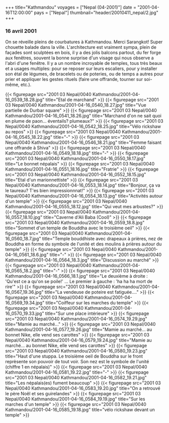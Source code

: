 +++
title="Kathmandou"
voyages = ["Nepal (04-2001)"]
date = "2001-04-16T12:00:00"
pays = ["Nepal"]
thumbnail="header/20010411_nepal/2.jpg"
+++
### 16 avril 2001

On se réveille pleins de courbatures à Kathmandou. Merci Sarangkot! Super chouette 
balade dans la ville. L'architecture est vraiment sympa, plein de façades sont 
sculptées en bois, il y a des jolis balcons partout, du fer forge aux fenêtres, 
souvent la bonne surprise d'un visage qui nous observe a l'abri d'une fenêtre. 
Il y a un nombre incroyable de temples, tous très beaux et a usages multiples: 
pour se reposer sur leurs escaliers, pour y installer son étal de légumes, de 
bracelets ou de poteries, ou de temps a autres pour prier et appliquer les gestes 
rituels (faire une offrande, tourner sur soi-même, etc.). 


<div id="TOTO">{{< figurepage src="2001 03 Nepal/0040 Kathmandou/2001-04-16_0539_18.28.jpg" title="Etal de marchand"  >}}
{{< figurepage src="2001 03 Nepal/0040 Kathmandou/2001-04-16_0540_18.27.jpg" title="Vue partielle de Durbar square"  >}}
{{< figurepage src="2001 03 Nepal/0040 Kathmandou/2001-04-16_0541_18.26.jpg" title="Marchand d'on ne sait quoi en plume de paon... éventails? plumeaux?"  >}}
{{< figurepage src="2001 03 Nepal/0040 Kathmandou/2001-04-16_0542_18.25.jpg" title="Vélo rickshaw au repos"  >}}
{{< figurepage src="2001 03 Nepal/0040 Kathmandou/2001-04-16_0545_18.22.jpg" title="-"  >}}
{{< figurepage src="2001 03 Nepal/0040 Kathmandou/2001-04-16_0546_18.21.jpg" title="Femme faisant une offrande à Shiva"  >}}
{{< figurepage src="2001 03 Nepal/0040 Kathmandou/2001-04-16_0549_18.18.jpg" title="-"  >}}
{{< figurepage src="2001 03 Nepal/0040 Kathmandou/2001-04-16_0550_18.17.jpg" title="Le bonnet népalais"  >}}
{{< figurepage src="2001 03 Nepal/0040 Kathmandou/2001-04-16_0551_18.16.jpg" title="Fratrie"  >}}
{{< figurepage src="2001 03 Nepal/0040 Kathmandou/2001-04-16_0552_18.15.jpg" title="Etal d'un marionnettiste"  >}}
{{< figurepage src="2001 03 Nepal/0040 Kathmandou/2001-04-16_0553_18.14.jpg" title="Bonjour, ça va le taureau? T'es bien impressionnnat!"  >}}
{{< figurepage src="2001 03 Nepal/0040 Kathmandou/2001-04-16_0554_18.13.jpg" title="Activités autour d'un temple"  >}}
{{< figurepage src="2001 03 Nepal/0040 Kathmandou/2001-04-16_0555_18.12.jpg" title="Qui veut mes arbustes?"  >}}
{{< figurepage src="2001 03 Nepal/0040 Kathmandou/2001-04-16_0557_18.10.jpg" title="Caverne d'Ali Baba (Cool)"  >}}
{{< figurepage src="2001 03 Nepal/0040 Kathmandou/2001-04-16_0559_18.8.jpg" title="Sommet d'un temple de Bouddha avec le troisième oeil"  >}}
{{< figurepage src="2001 03 Nepal/0040 Kathmandou/2001-04-16_0560_18.7.jpg" title="Temple bouddhiste avec drapeaux à prières, nez de Bouddha en forme du symbole de l'unité et des moulins à prières autour du temple"  >}}
{{< figurepage src="2001 03 Nepal/0040 Kathmandou/2001-04-16_0561_18.6.jpg" title="-"  >}}
{{< figurepage src="2001 03 Nepal/0040 Kathmandou/2001-04-16_0564_18.3.jpg" title="Discussion au marché"  >}}
{{< figurepage src="2001 03 Nepal/0040 Kathmandou/2001-04-16_0565_18.2.jpg" title="-"  >}}
{{< figurepage src="2001 03 Nepal/0040 Kathmandou/2001-04-16_0566_18.1.jpg" title="Le deuxième à droite : 'Qu'est ce a qu'on se poile!' ... Le premier à gauche : 'ha ha ha mort de rire'"  >}}
{{< figurepage src="2001 03 Nepal/0040 Kathmandou/2001-04-16_0567_19.36.jpg" title="La vendeuse de poteire est fatiguée...."  >}}
{{< figurepage src="2001 03 Nepal/0040 Kathmandou/2001-04-16_0569_19.34.jpg" title="Coiffeur sur les marches du temple"  >}}
{{< figurepage src="2001 03 Nepal/0040 Kathmandou/2001-04-16_0570_19.33.jpg" title="Sur une place intérieure"  >}}
{{< figurepage src="2001 03 Nepal/0040 Kathmandou/2001-04-16_0574_19.29.jpg" title="Mamie au marché..."  >}}
{{< figurepage src="2001 03 Nepal/0040 Kathmandou/2001-04-16_0577_19.26.jpg" title="Mamie au marché... au bonnet Nike, elle vend ses carottes"  >}}
{{< figurepage src="2001 03 Nepal/0040 Kathmandou/2001-04-16_0579_19.24.jpg" title="Mamie au marché... au bonnet Nike, elle vend ses carottes"  >}}
{{< figurepage src="2001 03 Nepal/0040 Kathmandou/2001-04-16_0580_19.23.jpg" title="Haut d'une stuppa. Le troisième oeil de Bouddha sur le front reprèsente son pouvoir de tout voir. Son nez est le symbole de l'unité (chiffre 1 en népalais)"  >}}
{{< figurepage src="2001 03 Nepal/0040 Kathmandou/2001-04-16_0581_19.22.jpg" title="-"  >}}
{{< figurepage src="2001 03 Nepal/0040 Kathmandou/2001-04-16_0582_19.21.jpg" title="Les népalais(es) fument beaucoup"  >}}
{{< figurepage src="2001 03 Nepal/0040 Kathmandou/2001-04-16_0583_19.20.jpg" title="On a retrouvé le père Noêl et ses guirelandes"  >}}
{{< figurepage src="2001 03 Nepal/0040 Kathmandou/2001-04-16_0584_19.19.jpg" title="Sur les marches d'un temple"  >}}
{{< figurepage src="2001 03 Nepal/0040 Kathmandou/2001-04-16_0585_19.18.jpg" title="vélo rickshaw devant un temple"  >}}
</DIV>

